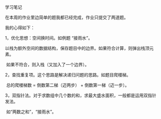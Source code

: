 学习笔记



在本周的作业里边简单的题我都已经完成，作业只提交了两道题。

我的心得如下：

1，优化思想：空间换时间。如例题 “接雨水”。

​							以栈为额外空间的数据结构，保存题目中的边界。如果符合计算，则弹出栈顶元素。

​							如果不符合，则入栈（又加入了一个边界）。

2，查找重复项。这个思路是解决递归问题的思路。如题目爬楼梯。

​							总的爬楼梯数 = 倒数第二梯（迈两步） + 倒数第一梯（迈一步）。

3，双指针法。对于求数组中几个数的和，求最大盛水面积，一般都是运用双指针发法。

​						如“两数之和”，“接雨水”。